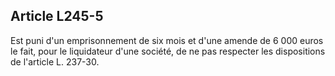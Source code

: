 Article L245-5
----
Est puni d'un emprisonnement de six mois et d'une amende de 6 000 euros le fait,
pour le liquidateur d'une société, de ne pas respecter les dispositions de
l'article L. 237-30.
